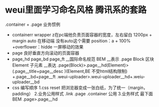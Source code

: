 # weui里面学习命名风格 腾讯系的套路
 .container + .page 业务惯例
 - containerr wrapper
    z在pc端他负责页面容器的宽度，左右留白
    1200px + margin auto
    在移动端 没有auto这个需要
    position：a + 100% +overflower：hidde
    一屏移动的效果
- page
    良好垂直方向滚动的页面容器
- page_hd page_bd page_ft
    __国际命名规范 BEM __表示
    .page Block 区块
    Element 子元素 __表达
    .page(Block)>.page__hd(Element)>(.page__title+page__desc
        )(Element,BE 不受html结构限制) +.page__bd+page__ft
    .weui-uploader>.weui-uploader__hd+.weiu-uploader__bd
- css 编写顺序
    1.css reset 把浏览器变成一张白纸，为了统一（margin，padding）
    2.业务公用样式 .link .page .container 公用
    3.业务样式 最下面 BEM
        .page>.page__hd